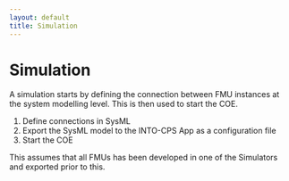```yaml
---
layout: default
title: Simulation
---
```



# Simulation

A simulation starts by defining the connection between FMU instances at the system modelling level. This is then used to start the COE.

1. Define connections in SysML
2. Export the SysML model to the INTO-CPS App as a configuration file
3. Start the COE

This assumes that all FMUs has been developed in one of the Simulators and exported prior to this.







